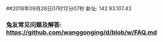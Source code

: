 ##2018年09月28日07时12分07秒 新址: 142.93.107.43
### 兔友常见问题及解答: https://github.com/wanggonging/d/blob/w/FAQ.md
